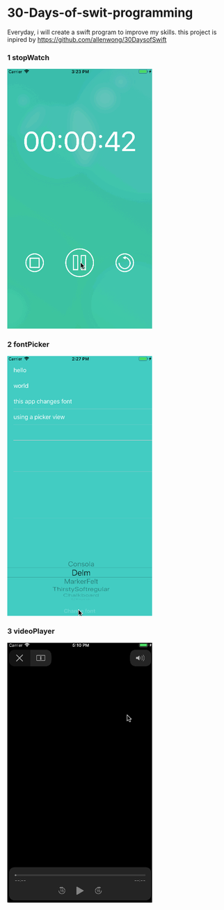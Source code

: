 # 30-Days-of-swit-programming

Everyday, i will create a swift program to improve my skills. this project is inpired by https://github.com/allenwong/30DaysofSwift
### 1 stopWatch

![alt text](https://github.com/MadNoodle/30-Days-of-swit-programming/blob/master/01_stopWatch/stopWatch.gif)

### 2 fontPicker
![alt text](https://github.com/MadNoodle/30-Days-of-swit-programming/blob/master/fontPicker/fontPicker.gif)

### 3 videoPlayer
![alt text](https://github.com/MadNoodle/30-Days-of-swit-programming/blob/master/videoPlayer/videoPlayer.gif)
